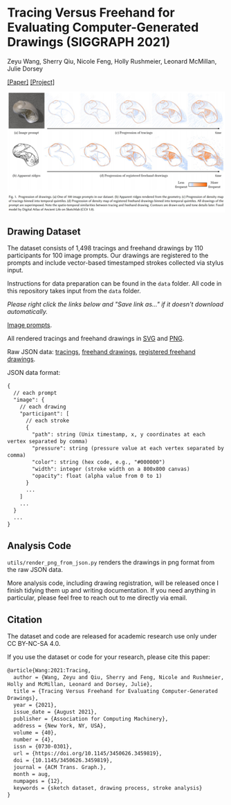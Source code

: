 # Tracing Versus Freehand for Evaluating Computer-Generated Drawings (SIGGRAPH 2021)

Zeyu Wang, Sherry Qiu, Nicole Feng, Holly Rushmeier, Leonard McMillan, Julie Dorsey

[[Paper]](https://graphics.cs.yale.edu/sites/default/files/tracing-vs-freehand_0.pdf)
[[Project]](https://zachzeyuwang.github.io/tracing-vs-freehand)

![teaser](teaser.jpg)

## Drawing Dataset

The dataset consists of 1,498 tracings and freehand drawings by 110 participants for 100 image prompts. Our drawings are registered to the prompts and include vector-based timestamped strokes collected via stylus input.

Instructions for data preparation can be found in the `data` folder. All code in this repository takes input from the `data` folder.

*Please right click the links below and "Save link as..." if it doesn't download automatically.*

[Image prompts](http://tracer.cs.yale.edu/tracing-vs-freehand/data/images.zip).

All rendered tracings and freehand drawings in [SVG](http://tracer.cs.yale.edu/tracing-vs-freehand/data/svg.zip) and [PNG](http://tracer.cs.yale.edu/tracing-vs-freehand/data/png.zip).

Raw JSON data: [tracings](http://tracer.cs.yale.edu/tracing-vs-freehand/data/tracings.json), [freehand drawings](http://tracer.cs.yale.edu/tracing-vs-freehand/data/drawings.json), [registered freehand drawings](http://tracer.cs.yale.edu/tracing-vs-freehand/data/drawings_registered.json).

JSON data format:
```
{
  // each prompt
  "image": {
    // each drawing
    "participant": [
      // each stroke
      {
        "path": string (Unix timestamp, x, y coordinates at each vertex separated by comma)
        "pressure": string (pressure value at each vertex separated by comma)
        "color": string (hex code, e.g., "#000000")
        "width": integer (stroke width on a 800x800 canvas)
        "opacity": float (alpha value from 0 to 1)
      }
      ...
    ]
    ...
  }
  ...
}
```

## Analysis Code

`utils/render_png_from_json.py` renders the drawings in png format from the raw JSON data.

More analysis code, including drawing registration, will be released once I finish tidying them up and writing documentation. If you need anything in particular, please feel free to reach out to me directly via email.

## Citation

The dataset and code are released for academic research use only under CC BY-NC-SA 4.0.

If you use the dataset or code for your research, please cite this paper:
```
@article{Wang:2021:Tracing,
  author = {Wang, Zeyu and Qiu, Sherry and Feng, Nicole and Rushmeier,  Holly and McMillan, Leonard and Dorsey, Julie},
  title = {Tracing Versus Freehand for Evaluating Computer-Generated Drawings},
  year = {2021},
  issue_date = {August 2021},
  publisher = {Association for Computing Machinery},
  address = {New York, NY, USA},
  volume = {40},
  number = {4},
  issn = {0730-0301},
  url = {https://doi.org/10.1145/3450626.3459819},
  doi = {10.1145/3450626.3459819},
  journal = {ACM Trans. Graph.},
  month = aug,
  numpages = {12},
  keywords = {sketch dataset, drawing process, stroke analysis}
}
```

